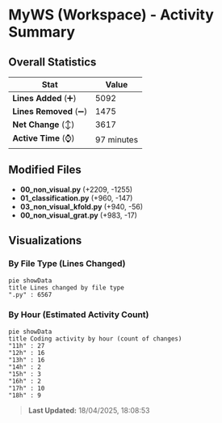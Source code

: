 # MyWS (Workspace) - Activity Summary 

## Overall Statistics

| Stat                   | Value                                                             |
| ---------------------- | ----------------------------------------------------------------- |
| **Lines Added** (➕)   | 5092                                          |
| **Lines Removed** (➖) | 1475                                        |
| **Net Change** (↕)    | 3617                |
| **Active Time** (⌚)   | 97 minutes |


## Modified Files
- **00_non_visual.py** (+2209, -1255)
- **01_classification.py** (+960, -147)
- **03_non_visual_kfold.py** (+940, -56)
- **00_non_visual_grat.py** (+983, -17)

## Visualizations

### By File Type (Lines Changed)

```mermaid
pie showData
title Lines changed by file type
".py" : 6567
```

### By Hour (Estimated Activity Count)

```mermaid
pie showData
title Coding activity by hour (count of changes)
"11h" : 27
"12h" : 16
"13h" : 16
"14h" : 2
"15h" : 3
"16h" : 2
"17h" : 10
"18h" : 9
```


> **Last Updated:** 18/04/2025, 18:08:53